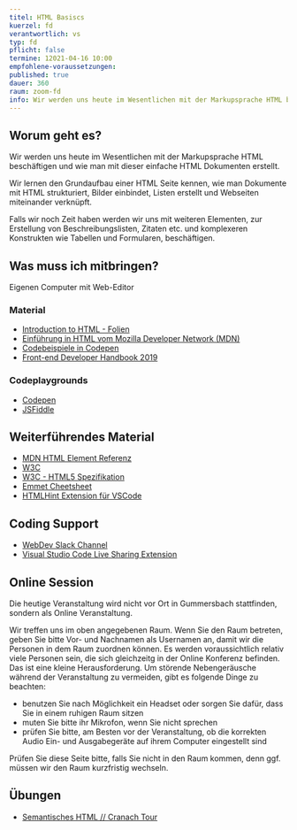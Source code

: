 ```yaml
---
titel: HTML Basiscs
kuerzel: fd
verantwortlich: vs
typ: fd
pflicht: false
termine: 12021-04-16 10:00
empfohlene-voraussetzungen: 
published: true
dauer: 360
raum: zoom-fd
info: Wir werden uns heute im Wesentlichen mit der Markupsprache HTML beschäftigen und wie man mit dieser einfache HTML Dokumente erstellt.
---
```


## Worum geht es?
Wir werden uns heute im Wesentlichen mit der Markupsprache HTML beschäftigen und wie man mit dieser einfache HTML Dokumenten erstellt.

Wir lernen den Grundaufbau einer HTML Seite kennen, wie man Dokumente mit HTML strukturiert, Bilder einbindet, Listen erstellt und Webseiten miteinander verknüpft.

Falls wir noch Zeit haben werden wir uns mit weiteren Elementen, zur Erstellung von Beschreibungslisten, Zitaten etc. und komplexeren Konstrukten wie Tabellen und Formularen, beschäftigen.


## Was muss ich mitbringen?
Eigenen Computer mit Web-Editor

### Material
- [Introduction to HTML - Folien](../../material/frontend-development-1/session-1/slides/Chapter03-IntroductionToHTML.pdf)
- [Einführung in HTML vom Mozilla Developer Network (MDN)](https://developer.mozilla.org/de/docs/Learn/HTML/Einführung_in_HTML)
- [Codebeispiele in Codepen](http://codepen.io/collection/DJGrme/)
- [Front-end Developer Handbook 2019](https://frontendmasters.com/books/front-end-handbook/2019/) <!-- Stand März 2021: Keine aktuellere Version -->

### Codeplaygrounds
- [Codepen](http://codepen.io)
- [JSFiddle](http://jsfiddle.net)

## Weiterführendes Material
- [MDN HTML Element Referenz](https://developer.mozilla.org/de/docs/Web/HTML/Element)
- [W3C](http://www.w3.org)
- [W3C - HTML5 Spezifikation](http://www.w3.org/TR/html5/)
- [Emmet Cheetsheet](https://docs.emmet.io/cheat-sheet/)
- [HTMLHint Extension für VSCode](https://marketplace.visualstudio.com/items?itemName=mkaufman.HTMLHint)

## Coding Support
- [WebDev Slack Channel](https://join.slack.com/t/medieninforma-kw06062/shared_invite/zt-db6rmmzb-UNww8jNDY4hb124yiqdjqA)
- [Visual Studio Code Live Sharing Extension](https://scotch.io/tutorials/getting-started-with-live-coding-in-visual-studio-code-with-live-share)

## Online Session
Die heutige Veranstaltung wird nicht vor Ort in Gummersbach stattfinden, sondern als Online Veranstaltung.

Wir treffen uns im oben angegebenen Raum. Wenn Sie den Raum betreten, geben Sie bitte Vor- und Nachnamen als Usernamen an, damit wir die Personen in dem Raum zuordnen können. Es werden voraussichtlich relativ viele Personen sein, die sich gleichzeitg in der Online Konferenz befinden. Das ist eine kleine Herausforderung. Um störende Nebengeräusche während der Veranstaltung zu vermeiden, gibt es folgende Dinge zu beachten:

- benutzen Sie nach Möglichkeit ein Headset oder sorgen Sie dafür, dass Sie in einem ruhigen Raum sitzen
- muten Sie bitte ihr Mikrofon, wenn Sie nicht sprechen
- prüfen Sie bitte, am Besten vor der Veranstaltung, ob die korrekten Audio Ein- und Ausgabegeräte auf ihrem Computer eingestellt sind

Prüfen Sie diese Seite bitte, falls Sie nicht in den Raum kommen, denn ggf. müssen wir den Raum kurzfristig wechseln.

## Übungen
- [Semantisches HTML // Cranach Tour](../../assignments/html-1/)

